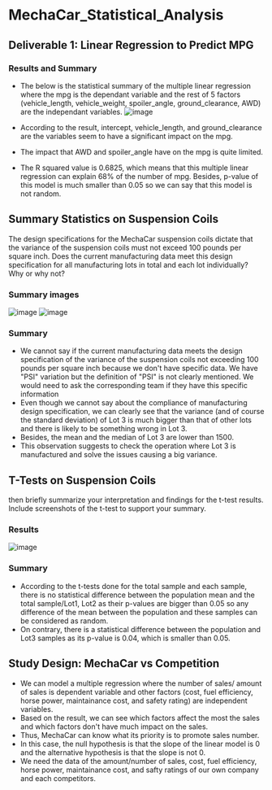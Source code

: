 # MechaCar_Statistical_Analysis

## Deliverable 1: Linear Regression to Predict MPG
### Results and Summary
* The below is the statistical summary of the multiple linear regression where the mpg is the dependant variable and the rest of 5 factors (vehicle_length, vehicle_weight, spoiler_angle, ground_clearance, AWD) are the independant variables.
![image](https://user-images.githubusercontent.com/99149443/179397541-4178e0a6-7a55-4133-99b3-95ab4dca5d8c.png)

* According to the result, intercept, vehicle_length, and ground_clearance are the variables seem to have a significant impact on the mpg.
* The impact that AWD and spoiler_angle have on the mpg is quite limited.
* The R squared value is 0.6825, which means that this multiple linear regression can explain 68% of the number of mpg. Besides, p-value of this model is much smaller than 0.05 so we can say that this model is not random.

## Summary Statistics on Suspension Coils
The design specifications for the MechaCar suspension coils dictate that the variance of the suspension coils must not exceed 100 pounds per square inch. Does the current manufacturing data meet this design specification for all manufacturing lots in total and each lot individually? Why or why not?
### Summary images
![image](https://user-images.githubusercontent.com/99149443/179403058-e056d1a2-02b3-49b2-a168-4945d99e4320.png)
![image](https://user-images.githubusercontent.com/99149443/179403075-54cb5f2b-b0f8-44bf-abe5-52617ee8619d.png)


### Summary
* We cannot say if the current manufacturing data meets the design specification of the variance of the suspension coils not exceeding 100 pounds per square inch because we don't have specific data. We have "PSI" variation but the definition of "PSI" is not clearly mentioned. We would need to ask the corresponding team if they have this specific information
* Even though we cannot say about the compliance of manufacturing design specification, we can clearly see that the variance (and of course the standard deviation) of Lot 3 is much bigger than that of other lots and there is likely to be something wrong in Lot 3.
* Besides, the mean and the median of Lot 3 are lower than 1500.
* This observation suggests to check the operation where Lot 3 is manufactured and solve the issues causing a big variance.

## T-Tests on Suspension Coils
then briefly summarize your interpretation and findings for the t-test results. Include screenshots of the t-test to support your summary.
### Results
![image](https://user-images.githubusercontent.com/99149443/179403962-2dcdc864-5476-42b3-9a3b-08fe53c080c3.png)

### Summary
* According to the t-tests done for the total sample and each sample, there is no statistical difference between the population mean and the total sample/Lot1, Lot2 as their p-values are bigger than 0.05 so any difference of the mean between the population and these samples can be considered as random.
* On contrary, there is a statistical difference between the population and Lot3 samples as its p-value is 0.04, which is smaller than 0.05.

## Study Design: MechaCar vs Competition
* We can model a multiple regression where the number of sales/ amount of sales is dependent variable and other factors (cost, fuel efficiency, horse power, maintainance cost, and safety rating) are independent variables.
* Based on the result, we can see which factors affect the most the sales and which factors don't have much impact on the sales.
* Thus, MechaCar can know what its priority is to promote sales number.
* In this case, the null hypothesis is that the slope of the linear model is 0 and the alternative hypothesis is that the slope is not 0.
* We need the data of the amount/number of sales, cost, fuel efficiency, horse power, maintainance cost, and safty ratings of our own company and each competitors.
